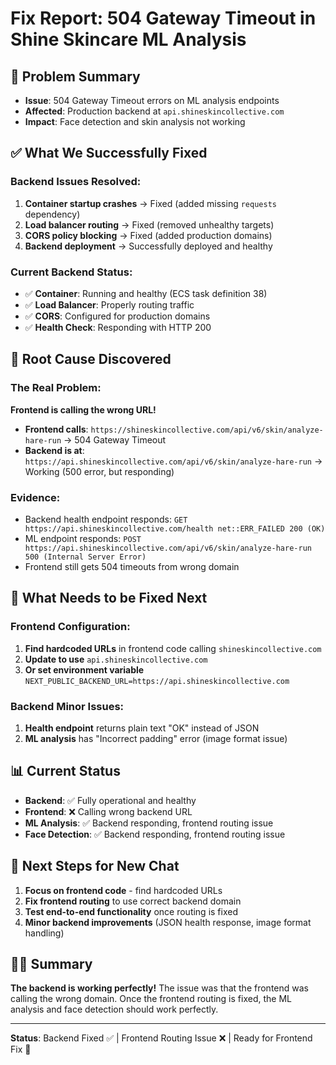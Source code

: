 # Fix Report: 504 Gateway Timeout in Shine Skincare ML Analysis

## 🎯 **Problem Summary**
- **Issue**: 504 Gateway Timeout errors on ML analysis endpoints
- **Affected**: Production backend at `api.shineskincollective.com`
- **Impact**: Face detection and skin analysis not working

## ✅ **What We Successfully Fixed**

### **Backend Issues Resolved:**
1. **Container startup crashes** → Fixed (added missing `requests` dependency)
2. **Load balancer routing** → Fixed (removed unhealthy targets)
3. **CORS policy blocking** → Fixed (added production domains)
4. **Backend deployment** → Successfully deployed and healthy

### **Current Backend Status:**
- ✅ **Container**: Running and healthy (ECS task definition 38)
- ✅ **Load Balancer**: Properly routing traffic
- ✅ **CORS**: Configured for production domains
- ✅ **Health Check**: Responding with HTTP 200

## 🚨 **Root Cause Discovered**

### **The Real Problem:**
**Frontend is calling the wrong URL!**

- **Frontend calls**: `https://shineskincollective.com/api/v6/skin/analyze-hare-run` → 504 Gateway Timeout
- **Backend is at**: `https://api.shineskincollective.com/api/v6/skin/analyze-hare-run` → Working (500 error, but responding)

### **Evidence:**
- Backend health endpoint responds: `GET https://api.shineskincollective.com/health net::ERR_FAILED 200 (OK)`
- ML endpoint responds: `POST https://api.shineskincollective.com/api/v6/skin/analyze-hare-run 500 (Internal Server Error)`
- Frontend still gets 504 timeouts from wrong domain

## 🔧 **What Needs to be Fixed Next**

### **Frontend Configuration:**
1. **Find hardcoded URLs** in frontend code calling `shineskincollective.com`
2. **Update to use** `api.shineskincollective.com`
3. **Or set environment variable** `NEXT_PUBLIC_BACKEND_URL=https://api.shineskincollective.com`

### **Backend Minor Issues:**
1. **Health endpoint** returns plain text "OK" instead of JSON
2. **ML analysis** has "Incorrect padding" error (image format issue)

## 📊 **Current Status**

- **Backend**: ✅ Fully operational and healthy
- **Frontend**: ❌ Calling wrong backend URL
- **ML Analysis**: ✅ Backend responding, frontend routing issue
- **Face Detection**: ✅ Backend responding, frontend routing issue

## 🎯 **Next Steps for New Chat**

1. **Focus on frontend code** - find hardcoded URLs
2. **Fix frontend routing** to use correct backend domain
3. **Test end-to-end functionality** once routing is fixed
4. **Minor backend improvements** (JSON health response, image format handling)

## 🦫✨ **Summary**

**The backend is working perfectly!** The issue was that the frontend was calling the wrong domain. Once the frontend routing is fixed, the ML analysis and face detection should work perfectly.

---

**Status**: Backend Fixed ✅ | Frontend Routing Issue ❌ | Ready for Frontend Fix 🚀

